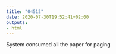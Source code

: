 ```yaml
---
title: "04512"
date: 2020-07-30T19:52:41+02:00
outputs:
- html
---
```


System consumed all the paper for paging
